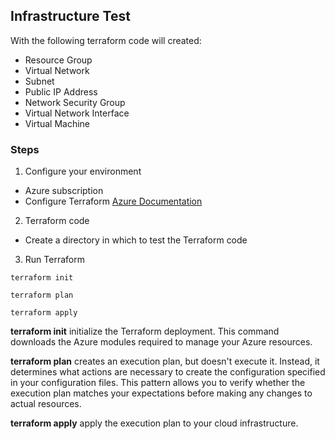 ## Infrastructure Test

With the following terraform code will created:


* Resource Group
* Virtual Network
* Subnet
* Public IP Address
* Network Security Group
* Virtual Network Interface
* Virtual Machine


### Steps

1. Configure your environment

* Azure subscription
* Configure Terraform [Azure Documentation](https://docs.microsoft.com/en-us/azure/developer/terraform/get-started-cloud-shell-bash?tabs=bash)

2. Terraform code

* Create a directory in which to test the Terraform code

3. Run Terraform

`terraform init`

`terraform plan`

`terraform apply`

**terraform init** initialize the Terraform deployment. This command downloads the Azure modules required to manage your Azure resources.

**terraform plan** creates an execution plan, but doesn't execute it. Instead, it determines what actions are necessary to create the configuration specified in your configuration files. 
This pattern allows you to verify whether the execution plan matches your expectations before making any changes to actual resources.

**terraform apply** apply the execution plan to your cloud infrastructure.
